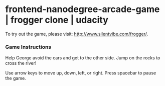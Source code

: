 # frontend-nanodegree-arcade-game | frogger clone | udacity
To try out the game, please visit: http://www.silentvibe.com/frogger/.

### Game Instructions
Help George avoid the cars and get to the other side. Jump on the rocks to cross the river!

Use arrow keys to move up, down, left, or right. Press spacebar to pause the game.
